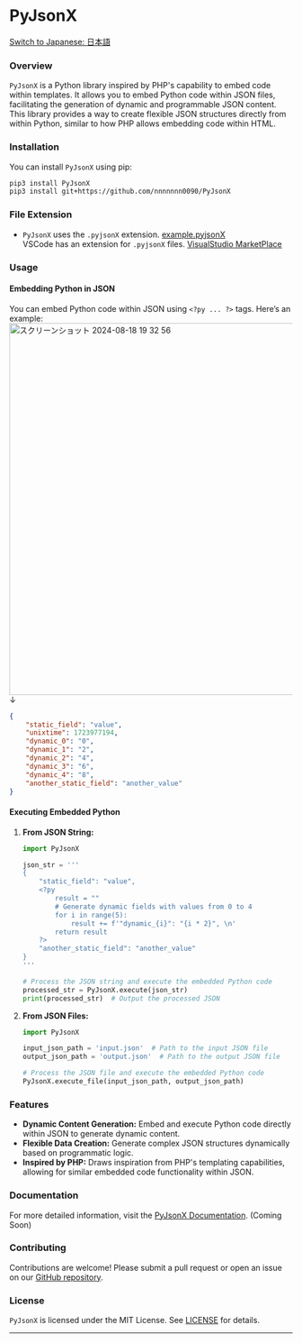 # PyJsonX

[Switch to Japanese: 日本語](https://github.com/nnnnnnn0090/PyJsonX/blob/main/README.ja.md)

### Overview

`PyJsonX` is a Python library inspired by PHP's capability to embed code within templates. It allows you to embed Python code within JSON files, facilitating the generation of dynamic and programmable JSON content. This library provides a way to create flexible JSON structures directly from within Python, similar to how PHP allows embedding code within HTML.

### Installation

You can install `PyJsonX` using pip:

```bash
pip3 install PyJsonX
pip3 install git+https://github.com/nnnnnnn0090/PyJsonX
```

### File Extension

- `PyJsonX` uses the `.pyjsonX` extension. [example.pyjsonX](https://github.com/nnnnnnn0090/PyJsonX/blob/main/PyJsonX/example.pyjsonX)  
  VSCode has an extension for `.pyjsonX` files. [VisualStudio MarketPlace](https://marketplace.visualstudio.com/items?itemName=nnnnnnn0090.pyjsonX)

### Usage

#### Embedding Python in JSON

You can embed Python code within JSON using `<?py ... ?>` tags. Here’s an example:
<img width="660" alt="スクリーンショット 2024-08-18 19 32 56" src="https://github.com/user-attachments/assets/0af18fc9-6aa5-4c01-b3aa-072660347d17">
↓
```json
{
    "static_field": "value",
    "unixtime": 1723977194,
    "dynamic_0": "0",
    "dynamic_1": "2",
    "dynamic_2": "4",
    "dynamic_3": "6",
    "dynamic_4": "8",
    "another_static_field": "another_value"
}
```

#### Executing Embedded Python

1. **From JSON String:**

    ```python
    import PyJsonX

    json_str = '''
    {
        "static_field": "value",
        <?py
            result = ""
            # Generate dynamic fields with values from 0 to 4
            for i in range(5):
                result += f'"dynamic_{i}": "{i * 2}", \n'
            return result
        ?>
        "another_static_field": "another_value"
    }
    '''

    # Process the JSON string and execute the embedded Python code
    processed_str = PyJsonX.execute(json_str)
    print(processed_str)  # Output the processed JSON
    ```

2. **From JSON Files:**

    ```python
    import PyJsonX

    input_json_path = 'input.json'  # Path to the input JSON file
    output_json_path = 'output.json'  # Path to the output JSON file

    # Process the JSON file and execute the embedded Python code
    PyJsonX.execute_file(input_json_path, output_json_path)
    ```

### Features

- **Dynamic Content Generation:** Embed and execute Python code directly within JSON to generate dynamic content.
- **Flexible Data Creation:** Generate complex JSON structures dynamically based on programmatic logic.
- **Inspired by PHP:** Draws inspiration from PHP's templating capabilities, allowing for similar embedded code functionality within JSON.

### Documentation

For more detailed information, visit the [PyJsonX Documentation](https://github.com/nnnnnnn0090/PyJsonX). (Coming Soon)

### Contributing

Contributions are welcome! Please submit a pull request or open an issue on our [GitHub repository](https://github.com/nnnnnnn0090/PyJsonX).

### License

`PyJsonX` is licensed under the MIT License. See [LICENSE](https://github.com/nnnnnnn0090/PyJsonX/blob/main/LICENSE) for details.

---
